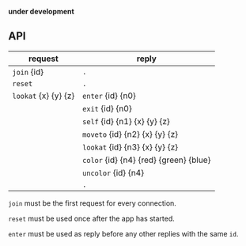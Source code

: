 **under development**

## API ##



**request**          | **reply**
---------------------|---------------------------------------
`join` {id}          | `.`
`reset`              | `.`
`lookat` {x} {y} {z} | `enter` {id} {n0} <BR>
                     | `exit` {id} {n0} <BR>
                     | `self` {id} {n1} {x} {y} {z} <BR>
                     | `moveto` {id} {n2} {x} {y} {z} <BR>
                     | `lookat` {id} {n3} {x} {y} {z} <BR>
                     | `color` {id} {n4} {red} {green} {blue} <BR>
                     | `uncolor` {id} {n4} <BR>
                     | `.`

`join` must be the first request for every connection.

`reset` must be used once after the app has started.

`enter` must be used as reply before any other replies with the same `id`.

